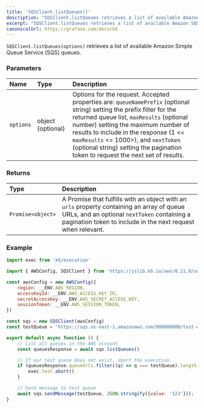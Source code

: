 ```yaml
---
title: 'SQSClient.listQueues()'
description: "SQSClient.listQueues retrieves a list of available Amazon SQS queues"
excerpt: "SQSClient.listQueues retrieves a list of available Amazon SQS queues"
canonicalUrl: https://grafana.com/docs/k6
---
```


`SQSClient.listQueues(options)` retrieves a list of available Amazon Simple Queue Service (SQS) queues.

### Parameters

| Name          | Type              | Description                                                                                                                                                                  |
| :------------ | :---------------- | :--------------------------------------------------------------------------------------------------------------------------------------------------------------------------- |
| `options`     | object (optional) | Options for the request. Accepted properties are: `queueNamePrefix` (optional string) setting the prefix filter for the returned queue list, `maxResults` (optional number) setting the maximum number of results to include in the response (1 <= `maxResults` <= 1000>), and `nextToken` (optional string) setting the pagination token to request the next set of results. |

### Returns

| Type                                                        | Description                                                               |
| :---------------------------------------------------------- | :------------------------------------------------------------------------ |
| `Promise<object>` | A Promise that fulfills with an object with an `urls` property containing an array of queue URLs, and an optional `nextToken` containing a pagination token to include in the next request when relevant. |

### Example

<CodeGroup labels={[]}>

```javascript
import exec from 'k6/execution'

import { AWSConfig, SQSClient } from 'https://jslib.k6.io/aws/0.11.0/sqs.js'

const awsConfig = new AWSConfig({
    region: __ENV.AWS_REGION,
    accessKeyId: __ENV.AWS_ACCESS_KEY_ID,
    secretAccessKey: __ENV.AWS_SECRET_ACCESS_KEY,
    sessionToken: __ENV.AWS_SESSION_TOKEN,
})

const sqs = new SQSClient(awsConfig)
const testQueue = 'https://sqs.us-east-1.amazonaws.com/000000000/test-queue'

export default async function () {
    // List all queues in the AWS account
    const queuesResponse = await sqs.listQueues()

    // If our test queue does not exist, abort the execution.
    if (queuesResponse.queueUrls.filter((q) => q === testQueue).length == 0) {
        exec.test.abort()
    }

    // Send message to test queue
    await sqs.sendMessage(testQueue, JSON.stringify({value: '123'}));
}
```

</CodeGroup>